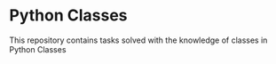# Python Classes

This repository contains tasks solved with the knowledge of classes in Python Classes

